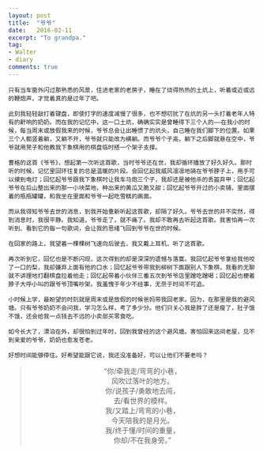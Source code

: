 ```yaml
---
layout: post
title:  "爷爷"
date:   2016-02-11
excerpt: "To grandpa."
tag:
- Walter
- diary
comments: true
---
```


    只有当车窗外闪过那熟悉的风景，住进老家的老房子，睡在了烧得热热的土炕上，听着或近或远的鞭炮声，才觉着真的是过年了吧。

    此刻我轻轻敲打着键盘，即使打字的速度减慢了很多，也不想叨扰了在炕的另一头打着老年人特有的鼾响的奶奶。而在我的记忆中，这一口土炕，确确实实是曾睡得下三个人的——在我小的时候，每当周末或放假我来的时候，爷爷总会让出睡惯了的炕头，自己睡在我们脚下的位置。如果三个人都竖着躺，又躺不开，爷爷就只能改为横躺。而爷爷个子高，躺下之后脚就悬在空中，爷爷就用凳子和他教我下象棋用的棋盘临时搭一个架子支撑。

    曹格的这首《爷爷》，想起第一次听这首歌，当时爷爷还在世，我却循环播放了好久好久。那时听的时候，记忆里回环往复的总是温暖的片段。会回忆起我威风凛凛地骑在爷爷脖子上，用手可以摸到电灯；回忆起爷爷跟我下象棋时让我车马炮三个子，我却还是被他杀的丢盔弃甲；回忆起爷爷在后山整出来的那一小块菜地，种出来的黄瓜又脆又甜；回忆起爷爷开过的小卖铺，里面摆着的瓶瓶罐罐，和我坐在里面和爷爷一起吃雪糕的画面。

    而从我得知爷爷去世的消息，到我开始重新听起这首歌，却隔了好久。爷爷去世的并不突然，得到消息时，我很平静。我知道，爷爷走了，就不痛了。我却不敢再去听起这首歌。我害怕再一次听到、看到它的每一句歌词，会让我的思绪飞回到爷爷在世的时候。

    在回家的路上，我望着一棵棵树飞速向后驶去，我又戴上耳机，听了这首歌。

    再次听到它，回忆也是不断闪现，这次得到的却是深深的遗憾与落寞。我回忆起爷爷拿给我他咬了一口的梨，我却嫌弃上面有他的口水；回忆起爷爷带我到柳树下面跟别人下象棋，我看的无聊就不讲理地打翻棋盘拉着他走；回忆起带着小伙伴三番五次到爷爷店里蹭吃蹭喝；回忆起也梗着脖子大呼小叫的跟爷爷顶嘴吵架。我羞愧于年少不经事，无奈于时间不可追。

    小时候上学，最盼望的时刻就是周末或是放假的时候爸妈带我回老家。因为，在那里是我的避风塘。只有爷爷奶奶不会问我，学习怎么样，考了多少分。他们只关心我是胖了还是瘦了，肚子饿不饿，还会给我一点钱去不远的小卖部买零食吃。

    如今长大了，漂泊在外，却很怕到过年时，回到我曾经的这个避风塘。害怕回来这间老屋，见不到亲爱的爷爷，奶奶也愈发苍老。

    好想时间能够停住。好希望能跟它说，我还没准备好，可以让他们不要老吗？


><center>“你/牵我走/弯弯的小巷，</center>
><center>风吹过落叶的地方。</center>
><center>你/说孩子/勇敢地去闯，</center>
><center>去/看世界的模样。</center>
><center>我/又踏上/弯弯的小巷，</center>
><center>今天陪我的是月光。</center>
><center>我/终于懂/时间的重量，</center>
><center>你却/不在我身旁。”</center>
